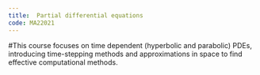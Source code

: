 ```yaml
---
title:  Partial differential equations
code: MA22021
---
```

#This course focuses on time dependent (hyperbolic and parabolic) PDEs, introducing time-stepping methods and approximations in space to find effective computational methods.